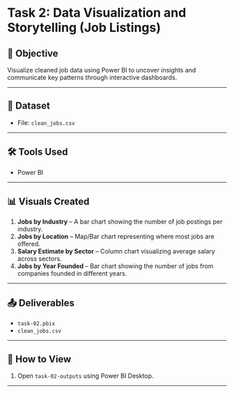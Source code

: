 # Task 2: Data Visualization and Storytelling (Job Listings)

## 📌 Objective
Visualize cleaned job data using Power BI to uncover insights and communicate key patterns through interactive dashboards.

---

## 📁 Dataset
- File: `clean_jobs.csv`

---

## 🛠 Tools Used
- Power BI

---

## 📊 Visuals Created
1. **Jobs by Industry** – A bar chart showing the number of job postings per industry.
2. **Jobs by Location** – Map/Bar chart representing where most jobs are offered.
3. **Salary Estimate by Sector** – Column chart visualizing average salary across sectors.
4. **Jobs by Year Founded** – Bar chart showing the number of jobs from companies founded in different years.

---

## 📤 Deliverables
- `task-02.pbix`
- `clean_jobs.csv`

---

## 🧾 How to View
1. Open `task-02-outputs` using Power BI Desktop.

---

